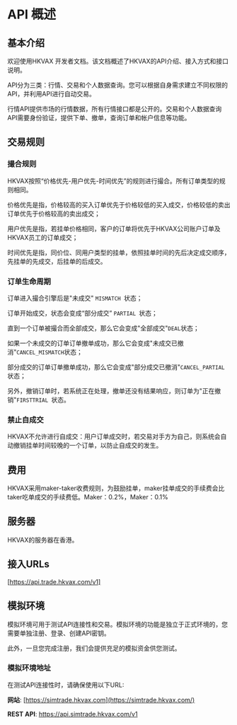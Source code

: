 # API 概述

## 基本介绍

欢迎使用HKVAX 开发者文档。该文档概述了HKVAX的API介绍、接入方式和接口说明。

API分为三类：行情、交易和个人数据查询。您可以根据自身需求建立不同权限的API，并利用API进行自动交易。

行情API提供市场的行情数据，所有行情接口都是公开的。交易和个人数据查询API需要身份验证，提供下单、撤单，查询订单和帐户信息等功能。

## 交易规则

### 撮合规则

HKVAX按照“价格优先-用户优先-时间优先”的规则进行撮合。所有订单类型的规则相同。

价格优先是指，价格较高的买入订单优先于价格较低的买入成交，价格较低的卖出订单优先于价格较高的卖出成交；

用户优先是指，若挂单价格相同，客户的订单将优先于HKVAX公司账户订单及HKVAX员工的订单成交；

时间优先是指，同价位、同用户类型的挂单，依照挂单时间的先后决定成交顺序，先挂单的先成交，后挂单的后成交。

### 订单生命周期

订单进入撮合引擎后是"未成交" `MISMATCH `状态；

订单开始成交，状态会变成“部分成交” `PARTIAL `状态；

直到一个订单被撮合而全部成交，那么它会变成"全部成交"`DEAL`状态；

如果一个未成交的订单订单撤单成功，那么它会变成"未成交已撤消"`CANCEL_MISMATCH`状态；

部分成交的订单订单撤单成功，那么它会变成"部分成交已撤消"`CANCEL_PARTIAL `状态；

另外，撤销订单时，若系统正在处理，撤单还没有结果响应，则订单为"正在撤销"`FIRSTTRIAL `状态。

### 禁止自成交

HKVAX不允许进行自成交：用户订单成交时，若交易对手方为自己，则系统会自动撤销挂单时间较晚的一个订单，以防止自成交的发生。

## 费用

HKVAX采用maker-taker收费规则，为鼓励挂单，maker挂单成交的手续费会比taker吃单成交的手续费低。Maker：0.2%，Maker：0.1%

## 服务器

HKVAX的服务器在香港。

## 接入URLs

[https://api.trade.hkvax.com/v1]

## 模拟环境

模拟环境可用于测试API连接性和交易。模拟环境的功能是独立于正式环境的，您需要单独注册、登录、创建API密钥。

此外，一旦您完成注册，我们会提供充足的模拟资金供您测试。

### 模拟环境地址

在测试API连接性时，请确保使用以下URL:

**网站**: [https://simtrade.hkvax.com](https://simtrade.hkvax.com/)

**REST API**: https://api.simtrade.hkvax.com/v1 
